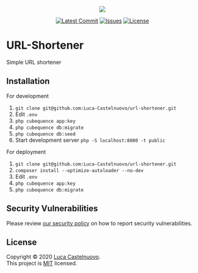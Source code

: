 <p align="center"><a href="https://github.com/Luca-Castelnuovo/URL-Shortener"><img src="https://rawcdn.githack.com/Luca-Castelnuovo/URL-Shortener/3406696e4b53c5b9085e6c1042c79a3117627ed2/public/assets/images/banner.png"></a></p>

<p align="center">
<a href="https://github.com/Luca-Castelnuovo/URL-Shortener/commits/master"><img src="https://img.shields.io/github/last-commit/Luca-Castelnuovo/URL-Shortener" alt="Latest Commit"></a>
<a href="https://github.com/Luca-Castelnuovo/URL-Shortener/issues"><img src="https://img.shields.io/github/issues/Luca-Castelnuovo/URL-Shortener" alt="Issues"></a>
<a href="LICENSE.md"><img src="https://img.shields.io/github/license/Luca-Castelnuovo/URL-Shortener" alt="License"></a>
</p>

# URL-Shortener

Simple URL shortener

## Installation

For development

1. `git clone git@github.com:Luca-Castelnuovo/url-shortener.git`
2. Edit `.env`
3. `php cubequence app:key`
4. `php cubequence db:migrate`
5. `php cubequence db:seed`
6. Start development server `php -S localhost:8080 -t public`

For deployment

1. `git clone git@github.com:Luca-Castelnuovo/url-shortener.git`
2. `composer install --optimize-autoloader --no-dev`
3. Edit `.env`
4. `php cubequence app:key`
5. `php cubequence db:migrate`

## Security Vulnerabilities

Please review [our security policy](https://github.com/Luca-Castelnuovo/url-shortener/security/policy) on how to report security vulnerabilities.

## License

Copyright © 2020 [Luca Castelnuovo](https://github.com/Luca-Castelnuovo). <br />
This project is [MIT](LICENSE.md) licensed.
